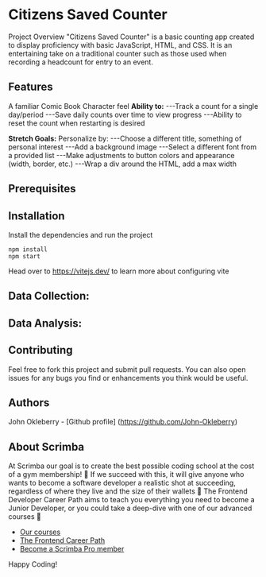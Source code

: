 # Citizens Saved Counter

Project Overview
"Citizens Saved Counter" is a basic counting app created to display proficiency with basic JavaScript, HTML, and CSS. It is an entertaining take on a traditional counter such as those used when recording a headcount for entry to an event.


## Features

A familiar Comic Book Character feel
__Ability to:__
---Track a count for a single day/period
---Save daily counts over time to view progress
---Ability to reset the count when restarting is desired

__Stretch Goals:__
Personalize by:
---Choose a different title, something of personal interest
---Add a background image
---Select a different font from a provided list
---Make adjustments to button colors and appearance (width, border, etc.)
---Wrap a div around the HTML, add a max width

## Prerequisites


## Installation

Install the dependencies and run the project
```
npm install
npm start
```

Head over to https://vitejs.dev/ to learn more about configuring vite


## Data Collection:


## Data Analysis:


## Contributing
Feel free to fork this project and submit pull requests. You can also open issues for any bugs you find or enhancements you think would be useful.


## Authors
John Okleberry - [Github profile] (https://github.com/John-Okleberry)


## About Scrimba

At Scrimba our goal is to create the best possible coding school at the cost of a gym membership! 💜
If we succeed with this, it will give anyone who wants to become a software developer a realistic shot at succeeding, regardless of where they live and the size of their wallets 🎉
The Frontend Developer Career Path aims to teach you everything you need to become a Junior Developer, or you could take a deep-dive with one of our advanced courses 🚀

- [Our courses](https://scrimba.com/allcourses)
- [The Frontend Career Path](https://scrimba.com/learn/frontend)
- [Become a Scrimba Pro member](https://scrimba.com/pricing)

Happy Coding!
